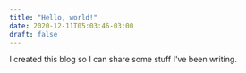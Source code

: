 ```yaml
---
title: "Hello, world!"
date: 2020-12-11T05:03:46-03:00
draft: false
---
```


I created this blog so I can share some stuff I've been writing.
